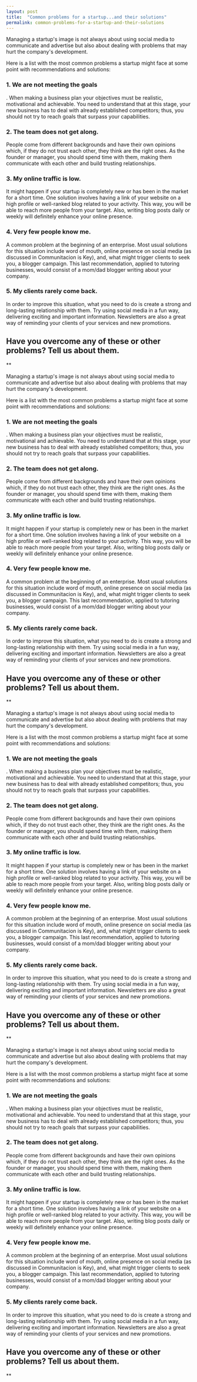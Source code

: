 ```yaml
---
layout: post
title:  "Common problems for a startup...and their solutions"
permalink: common-problems-for-a-startup-and-their-solutions
---
```

Managing a startup's image is not always about using social media to
communicate and advertise but also about dealing with problems that may hurt
the company's development.

Here is a list with the most common problems a startup might face at some
point with recommendations and solutions:



### 1\. We are not meeting the goals

 . When making a business plan your objectives must be realistic, motivational and achievable. You need to understand that at this stage, your new business has to deal with already established competitors; thus, you should not try to reach goals that surpass your capabilities. 

### 2\. The team does not get along.

 People come from different backgrounds and have their own opinions which, if they do not trust each other, they think are the right ones. As the founder or manager, you should spend time with them, making them communicate with each other and build trusting relationships. 

### 3\. My online traffic is low.

 It might happen if your startup is completely new or has been in the market for a short time. One solution involves having a link of your website on a high profile or well-ranked blog related to your activity. This way, you will be able to reach more people from your target. Also, writing blog posts daily or weekly will definitely enhance your online presence. 

### 4\. Very few people know me.

 A common problem at the beginning of an enterprise. Most usual solutions for this situation include word of mouth, online presence on social media (as discussed in Communitacion is Key), and, what might trigger clients to seek you, a blogger campaign. This last recommendation, applied to tutoring businesses, would consist of a mom/dad blogger writing about your company. 

### 5\. My clients rarely come back.

 In order to improve this situation, what you need to do is create a strong and long-lasting relationship with them. Try using social media in a fun way, delivering exciting and important information. Newsletters are also a great way of reminding your clients of your services and new promotions. 

## Have you overcome any of these or other problems? Tell us about them.
**

Managing a startup's image is not always about using social media to
communicate and advertise but also about dealing with problems that may hurt
the company's development.

Here is a list with the most common problems a startup might face at some
point with recommendations and solutions:



### 1\. We are not meeting the goals

 . When making a business plan your objectives must be realistic, motivational and achievable. You need to understand that at this stage, your new business has to deal with already established competitors; thus, you should not try to reach goals that surpass your capabilities. 

### 2\. The team does not get along.

 People come from different backgrounds and have their own opinions which, if they do not trust each other, they think are the right ones. As the founder or manager, you should spend time with them, making them communicate with each other and build trusting relationships. 

### 3\. My online traffic is low.

 It might happen if your startup is completely new or has been in the market for a short time. One solution involves having a link of your website on a high profile or well-ranked blog related to your activity. This way, you will be able to reach more people from your target. Also, writing blog posts daily or weekly will definitely enhance your online presence. 

### 4\. Very few people know me.

 A common problem at the beginning of an enterprise. Most usual solutions for this situation include word of mouth, online presence on social media (as discussed in Communitacion is Key), and, what might trigger clients to seek you, a blogger campaign. This last recommendation, applied to tutoring businesses, would consist of a mom/dad blogger writing about your company. 

### 5\. My clients rarely come back.

 In order to improve this situation, what you need to do is create a strong and long-lasting relationship with them. Try using social media in a fun way, delivering exciting and important information. Newsletters are also a great way of reminding your clients of your services and new promotions. 

## Have you overcome any of these or other problems? Tell us about them.
**

Managing a startup's image is not always about using social media to
communicate and advertise but also about dealing with problems that may hurt
the company's development.

Here is a list with the most common problems a startup might face at some
point with recommendations and solutions:



### 1\. We are not meeting the goals

 . When making a business plan your objectives must be realistic, motivational and achievable. You need to understand that at this stage, your new business has to deal with already established competitors; thus, you should not try to reach goals that surpass your capabilities. 

### 2\. The team does not get along.

 People come from different backgrounds and have their own opinions which, if they do not trust each other, they think are the right ones. As the founder or manager, you should spend time with them, making them communicate with each other and build trusting relationships. 

### 3\. My online traffic is low.

 It might happen if your startup is completely new or has been in the market for a short time. One solution involves having a link of your website on a high profile or well-ranked blog related to your activity. This way, you will be able to reach more people from your target. Also, writing blog posts daily or weekly will definitely enhance your online presence. 

### 4\. Very few people know me.

 A common problem at the beginning of an enterprise. Most usual solutions for this situation include word of mouth, online presence on social media (as discussed in Communitacion is Key), and, what might trigger clients to seek you, a blogger campaign. This last recommendation, applied to tutoring businesses, would consist of a mom/dad blogger writing about your company. 

### 5\. My clients rarely come back.

 In order to improve this situation, what you need to do is create a strong and long-lasting relationship with them. Try using social media in a fun way, delivering exciting and important information. Newsletters are also a great way of reminding your clients of your services and new promotions. 

## Have you overcome any of these or other problems? Tell us about them.
**

Managing a startup's image is not always about using social media to
communicate and advertise but also about dealing with problems that may hurt
the company's development.

Here is a list with the most common problems a startup might face at some
point with recommendations and solutions:



### 1\. We are not meeting the goals

 . When making a business plan your objectives must be realistic, motivational and achievable. You need to understand that at this stage, your new business has to deal with already established competitors; thus, you should not try to reach goals that surpass your capabilities. 

### 2\. The team does not get along.

 People come from different backgrounds and have their own opinions which, if they do not trust each other, they think are the right ones. As the founder or manager, you should spend time with them, making them communicate with each other and build trusting relationships. 

### 3\. My online traffic is low.

 It might happen if your startup is completely new or has been in the market for a short time. One solution involves having a link of your website on a high profile or well-ranked blog related to your activity. This way, you will be able to reach more people from your target. Also, writing blog posts daily or weekly will definitely enhance your online presence. 

### 4\. Very few people know me.

 A common problem at the beginning of an enterprise. Most usual solutions for this situation include word of mouth, online presence on social media (as discussed in Communitacion is Key), and, what might trigger clients to seek you, a blogger campaign. This last recommendation, applied to tutoring businesses, would consist of a mom/dad blogger writing about your company. 

### 5\. My clients rarely come back.

 In order to improve this situation, what you need to do is create a strong and long-lasting relationship with them. Try using social media in a fun way, delivering exciting and important information. Newsletters are also a great way of reminding your clients of your services and new promotions. 

## Have you overcome any of these or other problems? Tell us about them.
**
